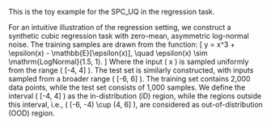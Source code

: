 This is the toy example for the SPC_UQ in the regression task.


For an intuitive illustration of the regression setting, we construct a synthetic cubic regression task with zero-mean, asymmetric log-normal noise. The training samples are drawn from the function:
\[
y = x^3 + \epsilon(x) - \mathbb{E}[\epsilon(x)], \quad \epsilon(x) \sim \mathrm{LogNormal}(1.5, 1).
\]
Where the input \( x \) is sampled uniformly from the range \( [-4, 4] \). The test set is similarly constructed, with inputs sampled from a broader range \( [-6, 6] \). The training set contains 2,000 data points, while the test set consists of 1,000 samples. We define the interval \( [-4, 4] \) as the in-distribution (iD) region, while the regions outside this interval, i.e., \( [-6, -4) \cup (4, 6] \), are considered as out-of-distribution (OOD) region. 
